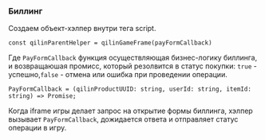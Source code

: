 ### Биллинг

Создаем объект-хэлпер внутри тега script.

```
const qilinParentHelper = qilinGameFrame(payFormCallback)
```

Где `PayFormCallback` функция осуществляющая бизнес-логику биллинга, и возвращаюшая промисс, который резолвится в статус покупки: `true` - успешно,`false` - отмена или ошибка при проведении операции.
```
PayFormCallback = (qilinProductUUID: string, userId: string, itemId: string) => Promise;
```

Когда iframe игры делает запрос на открытие формы биллинга, хэлпер вызывает `PayFormCallback`, дожидается ответа и отправляет статус операции в игру.
